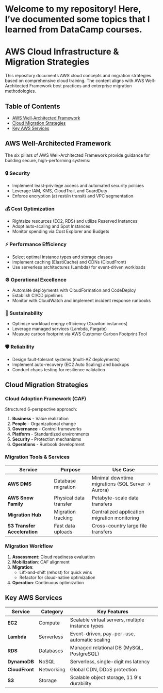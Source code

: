 # Welcome to my repository! Here, I’ve documented some topics that I learned from DataCamp courses.
# AWS Cloud Infrastructure & Migration Strategies

This repository documents AWS cloud concepts and migration strategies based on comprehensive cloud training. The content aligns with AWS Well-Architected Framework best practices and enterprise migration methodologies.

## Table of Contents
- [AWS Well-Architected Framework](#aws-well-architected-framework)
- [Cloud Migration Strategies](#cloud-migration-strategies)
- [Key AWS Services](#key-aws-services)

## AWS Well-Architected Framework

The six pillars of AWS Well-Architected Framework provide guidance for building secure, high-performing systems:

### 🔒 Security
- Implement least-privilege access and automated security policies
- Leverage IAM, KMS, CloudTrail, and GuardDuty
- Enforce encryption (at rest/in transit) and VPC segmentation

### 💰 Cost Optimization
- Rightsize resources (EC2, RDS) and utilize Reserved Instances
- Adopt auto-scaling and Spot Instances
- Monitor spending via Cost Explorer and Budgets

### ⚡ Performance Efficiency
- Select optimal instance types and storage classes
- Implement caching (ElastiCache) and CDNs (CloudFront)
- Use serverless architectures (Lambda) for event-driven workloads

### ⚙️ Operational Excellence
- Automate deployments with CloudFormation and CodeDeploy
- Establish CI/CD pipelines
- Monitor with CloudWatch and implement incident response runbooks

### 🌱 Sustainability
- Optimize workload energy efficiency (Graviton instances)
- Leverage managed services (Lambda, Fargate)
- Measure carbon footprint via AWS Customer Carbon Footprint Tool

### 🛡️ Reliability
- Design fault-tolerant systems (multi-AZ deployments)
- Implement auto-recovery (EC2 Auto Scaling) and backups
- Conduct chaos testing for resilience validation

## Cloud Migration Strategies

### Cloud Adoption Framework (CAF)
Structured 6-perspective approach:
1. **Business** - Value realization
2. **People** - Organizational change
3. **Governance** - Control frameworks
4. **Platform** - Standardized environments
5. **Security** - Protection mechanisms
6. **Operations** - Runbook development

### Migration Tools & Services
| Service | Purpose | Use Case |
|---------|---------|----------|
| **AWS DMS** | Database migration | Minimal downtime migrations (SQL Server → Aurora) |
| **AWS Snow Family** | Physical data transfer | Petabyte-scale data transfers |
| **Migration Hub** | Migration tracking | Centralized application migration monitoring |
| **S3 Transfer Acceleration** | Fast data uploads | Cross-country large file transfers |

### Migration Workflow
1. **Assessment**: Cloud readiness evaluation
2. **Mobilization**: CAF alignment
3. **Migration**: 
   - Lift-and-shift (rehost) for quick wins
   - Refactor for cloud-native optimization
4. **Operation**: Continuous optimization

## Key AWS Services

| Service | Category | Key Features |
|---------|----------|--------------|
| **EC2** | Compute | Scalable virtual servers, multiple instance types |
| **Lambda** | Serverless | Event-driven, pay-per-use, automatic scaling |
| **RDS** | Databases | Managed relational DB (MySQL, PostgreSQL) |
| **DynamoDB** | NoSQL | Serverless, single-digit ms latency |
| **CloudFront** | Networking | Global CDN, DDoS protection |
| **S3** | Storage | Scalable object storage, 11 9's durability |

